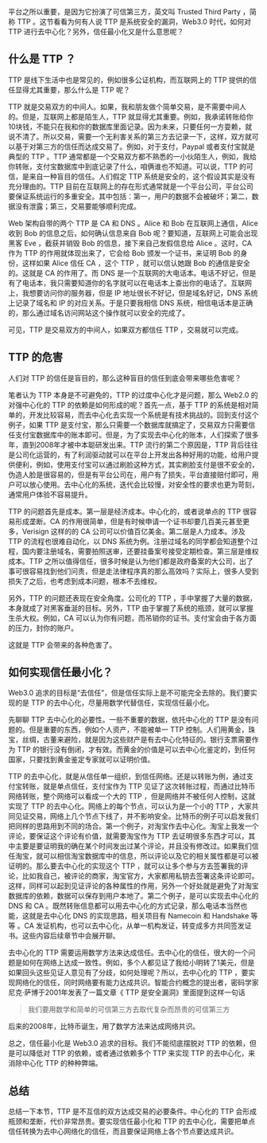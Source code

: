 平台之所以重要，是因为它扮演了可信第三方，英文叫 Trusted Third Party ，简称 TTP 。这节看看为何有人说 TTP 是系统安全的漏洞，Web3.0 时代，如何对 TTP 进行去中心化？另外，信任最小化又是什么意思呢？

## 什么是 TTP ？

TTP 是线下生活中也是常见的，例如很多公证机构，而互联网上的 TTP 提供的信任显得尤其重要，那么什么是 TTP 呢？

TTP 就是交易双方的中间人。如果，我和朋友做个简单交易，是不需要中间人的。但是，互联网上都是陌生人，TTP 就显得尤其重要。例如，我承诺转账给你10块钱，不能只在我和你的数据库里面记录。因为未来，只要任何一方耍赖，就说不清了。所以交易，需要一个无利害关系的第三方去记录一下，这样，双方就可以基于对第三方的信任而达成交易了。例如，对于支付，Paypal 或者支付宝就是典型的 TTP 。TTP 通常都是一个交易双方都不熟悉的一小伙陌生人，例如，我给你转账，支付宝数据库中到底记录了什么，咱俩谁也不知道。可以说，TTP 的可信，是来自一种盲目的信任。人们假定 TTP 系统是安全的，这个假设其实是没有充分理由的。TTP 目前在互联网上的存在形式通常就是一个平台公司，平台公司要保证系统运行的多重安全。其中包括：第一，用户的数据不会被破坏；第二，数据没有泄露；第三，交易要能够顺利完成。

Web 架构自带的两个 TTP 是 CA 和 DNS 。Alice 和 Bob 在互联网上通信，Alice 收到 Bob 的信息之后，如何确认信息来自 Bob 呢？要知道，互联网上可能会出现黑客 Eve ，截获并销毁 Bob 的信息，接下来自己发假信息给 Alice 。这时，CA 作为 TTP 的作用就体现出来了，它会给 Bob 颁发一个证书，来证明 Bob 的身份，这样如果 Alice 信任 CA ，这个 TTP ，就可以信认她跟 Bob 的通信是安全的。这就是 CA 的作用了。而 DNS 是一个互联网的大电话本。电话不好记，但是有了电话本，我只需要知道你的名字就可以在电话本上查出你的电话了。互联网上，我想要访问你的服务器，但是 IP 地址很长不好记，但是域名好记，DNS 系统上记录了域名和 IP 的对应关系。于是只要我相信 DNS 系统，相信电话本是正确的，那么通过域名访问网站这个操作就可以安全的完成了。

可见，TTP 是交易双方的中间人，如果双方都信任 TTP ，交易就可以完成。

## TTP 的危害

人们对 TTP 的信任是盲目的，那么这种盲目的信任到底会带来哪些危害呢？

笔者认为 TTP 本身是不可避免的，TTP 的过度中心化才是问题，那么 Web2.0 的对强中心化的 TTP 的依赖是如何形成的呢？首先一点，基于 TTP 的系统是相对简单的，开发比较容易，而去中心化去实现一个系统是有技术挑战的。回到支付这个例子，如果 TTP 是支付宝，那么只需要一个数据库就搞定了，交易双方只需要信任支付宝数据库中的账本即可。但是，为了实现去中心化的账本，人们探索了很多年，直到2008年才被中本聪研发出来。TTP 流行的第二个原因是，TTP 背后往往是公司化运营的，有了利润驱动就可以在平台上开发出各种好用的功能，给用户提供便利，例如，使用支付宝可以通过刷脸这种方式，其实刷脸支付是很不安全的，伪造人脸是很容易的，但是有平台公司在，用户有了损失，平台直接赔付即可，用户可以放心使用。去中心化的系统，迭代会比较慢，对安全性的要求也更为苛刻，通常用户体验不容易提升。

TTP 的问题首先是成本。第一层是经济成本。中心化的，或者说单点的 TTP 很容易形成垄断。CA 的作用很简单，但是有时候申请一个证书却要几百美元甚至更多，Verisign 这样的的 CA 公司可以价值百亿美金。第二层是人力成本。涉及 TTP 的流程也很难自动化，以 DNS 系统为例。注册过域名的同学都会知道整个过程，国内要注册域名，需要拍照送审，还要挂备案号接受定期检查。第三层是维权成本。TTP 之所以值得信任，很多时候是认为他们都是政府备案的大公司，出了事可很容易找到他们问责，但是走法律程序真的那么高效吗？实际上，很多人受到损失了之后，也考虑到成本问题，根本不去维权。

另外，TTP 的问题还表现在安全角度。公司化的 TTP ，手中掌握了大量的数据，本身就成了对黑客垂涎的目标。另外，TTP 由于掌握了系统的瓶颈，就可以掌握生杀大权。例如，CA 可以认为你有问题，而吊销你的证书。支付宝会由于各方面的压力，封你的账户。

这就是 TTP 会带来的各种危害了。

## 如何实现信任最小化？

Web3.0 追求的目标是“去信任”，但是信任实际上是不可能完全去除的。我们要实现的是 TTP 的去中心化，尽量用数学代替信任，实现信任最小化。

先聊聊 TTP 去中心化的必要性。一些不重要的数据，依托中心化的 TTP 是没有问题的。但是重要的东西，例如个人资产，不能被单一 TTP 控制。人们用黄金，珠宝，丝绸，古董来避险，就是因为这些财产是有去中心化特征的。银行支票需要作为 TTP 的银行没有倒闭，才有效。而黄金的价值是可以去中心化鉴定的，到任何国家，只要找到黄金鉴定专家就可以证明价值。

TTP 的去中心化，就是从信任单一组织，到信任网络。还是以转账为例，通过支付宝转账，就是单点信任，支付宝作为 TTP 见证了这次转账过程，而通过比特币网络转账，整个网络可以看成一个大的 TTP ，但是网络并不被任何人控制，这就实现了 TTP 的去中心化。网络上的每个节点，可以认为是一个小的 TTP ，大家共同见证交易，网络上几个节点下线了，并不影响安全。比特币的例子可以启发我们把同样的思路用到不同的场合。第一个例子，对淘宝作去中心化。淘宝上我发一个评论，要保证这个评论有价值，就需要淘宝作为 TTP 去证明很多东西才可以，其中主要是要证明我的确在某个时间发出过某个评论，并且没有修改过。如果我们信任淘宝，就可以相信淘宝数据库中的信息，所以评论以及它的相关属性都是可以被证明的。那么要去中心化的实现这个 TTP ，就可以让多个参与方去签署我的评论，比如我自己，被评论的商家，淘宝官方，大家都用私钥去签署这条评论即可。这样，同样可以起到见证评论的各种属性的作用，另外一个好处就是避免了对淘宝数据库的依赖，数据可以保存到用户本地了。第二个例子，是可以实现去中心化的 DNS 和 CA 。既然转账信息都可以用去中心化的方式记录，那么电话本当然也能，这就是去中心化 DNS 的实现思路，相关项目有 Namecoin 和 Handshake 等等 。CA 发证机构，也可以去中心化，从单一机构发证，转变成多方共同签发证书。这些内容后续章节中会展开聊。

去中心化的 TTP 需要运用数学方法来达成信任。去中心化的信任，很大的一个问题是如何在网络上达成一致性。例如，多个人都见证了我给小明转了1美元，但是如果回头这些见证人意见有了分歧，如何处理呢？所以，去中心化的 TTP ，要实现网络化的信任，同时网络要有能力达成共识。智能合约概念的提出者，密码学家尼克·萨博于2001年发表了一篇文章《 TTP 是安全漏洞》里面提到这样一句话

> 我们要用数学和简单的可信第三方去取代复杂而昂贵的可信第三方

后来的2008年，比特币诞生，用了数学方法来达成网络共识。

总之，信任最小化是 Web3.0 追求的目标。我们不能彻底摆脱对 TTP 的依赖，但是可以降低对 TTP 的依赖，或者通过依赖多个 TTP 来实现 TTP 的去中心化，来消除中心化 TTP 的种种弊端。

## 总结
总结一下本节，TTP 是不互信的双方达成交易的必要条件。中心化的 TTP 会形成瓶颈和垄断，代价非常昂贵。要实现信任最小化和 TTP 的去中心化，需要把单点信任转换为去中心网络化的信任，而且要保证网络上各个节点要达成共识。
